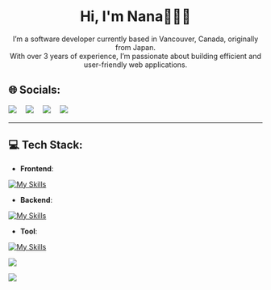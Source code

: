 <div align="center">
  <h1>Hi, I'm Nana👩‍💻👋</h1>


I’m a software developer currently based in Vancouver, Canada, originally from Japan.  
With over 3 years of experience, I’m passionate about building efficient and user-friendly web applications.<br/>
</div>

## 🌐 Socials:
[![](https://img.shields.io/badge/LinkedIn-0077B5?style=for-the-badge&logo=linkedin&logoColor=white)](www.linkedin.com/in/nana-okamoto-428b58318)　
![](https://img.shields.io/badge/dev.to-0A0A0A?style=for-the-badge&logo=devdotto&logoColor=white)　
![](https://img.shields.io/badge/Gmail-D14836?style=for-the-badge&logo=gmail&logoColor=white)　
![](https://img.shields.io/badge/X-000000?style=for-the-badge&logo=x&logoColor=white)

---

## 💻 Tech Stack:
- **Frontend**: <br/>

[![My Skills](https://skillicons.dev/icons?i=html,css,js,ts,nodejs,react,nextjs,angular,sass,tailwind,materialui)](https://skillicons.dev)<br/>


- **Backend**: <br/>

[![My Skills](https://skillicons.dev/icons?i=cs,dotnet,postgres,mongodb,supabase)](https://skillicons.dev)<br/>


- **Tool**: <br/>

[![My Skills](https://skillicons.dev/icons?i=postman,git,github,gitlab,aws,vite,visualstudio,vscode)](https://skillicons.dev)<br/>

![](https://github-readme-stats.vercel.app/api/top-langs/?username=na1969na&theme=dark&hide_border=false&include_all_commits=false&count_private=false&layout=compact)

[![](https://visitcount.itsvg.in/api?id=na1969na&icon=0&color=0)](https://visitcount.itsvg.in)
